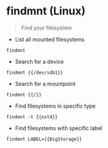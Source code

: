 # findmnt (Linux)

> Find your filesystem

- List all mounted filesystems

`findmnt`

- Search for a device

`findmnt {{/dev/sdb1}}`

- Search for a mountpoint

`findmnt {{/}}`

- Find filesystems in specific type

`findmnt -t {{ext4}}`

- Find filesystems with specific label

`findmnt LABEL={{BigStorage}}`
